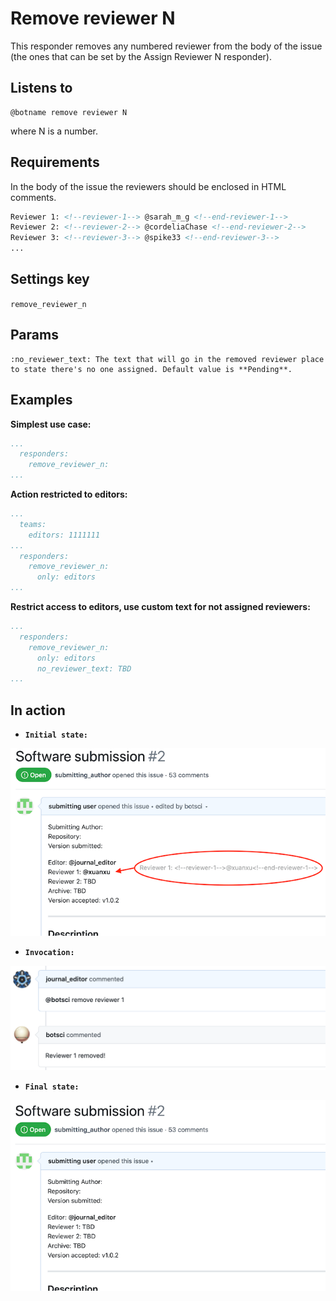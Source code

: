 Remove reviewer N
=================

This responder removes any numbered reviewer from the body of the issue (the ones that can be set by the Assign Reviewer N responder).

## Listens to

```
@botname remove reviewer N
```
where N is a number.


## Requirements

In the body of the issue the reviewers should be enclosed in HTML comments.

```html
Reviewer 1: <!--reviewer-1--> @sarah_m_g <!--end-reviewer-1-->
Reviewer 2: <!--reviewer-2--> @cordeliaChase <!--end-reviewer-2-->
Reviewer 3: <!--reviewer-3--> @spike33 <!--end-reviewer-3-->
...
```

## Settings key

`remove_reviewer_n`

## Params
```eval_rst
:no_reviewer_text: The text that will go in the removed reviewer place to state there's no one assigned. Default value is **Pending**.
```

## Examples

**Simplest use case:**
```yaml
...
  responders:
    remove_reviewer_n:
...
```

**Action restricted to editors:**
```yaml
...
  teams:
    editors: 1111111
...
  responders:
    remove_reviewer_n:
      only: editors
...
```

**Restrict access to editors, use custom text for not assigned reviewers:**
```yaml
...
  responders:
    remove_reviewer_n:
      only: editors
      no_reviewer_text: TBD
...
```

## In action

* **`Initial state:`**

![](../images/responders/remove_reviewer_n_1.png "Remove reviewer N responder in action: Before")

* **`Invocation:`**

![](../images/responders/remove_reviewer_n_2.png "Remove reviewer N responder in action: Invocation")

* **`Final state:`**

![](../images/responders/remove_reviewer_n_3.png "Remove reviewer N responder in action: After")

